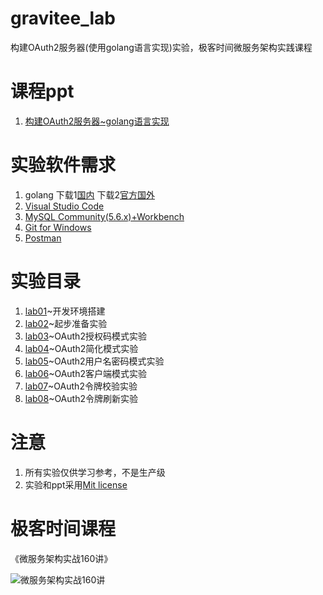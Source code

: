 # gravitee_lab
构建OAuth2服务器(使用golang语言实现)实验，极客时间微服务架构实践课程

# 课程ppt
1. [构建OAuth2服务器~golang语言实现](ppt/构建OAuth2服务器~golang语言实现.pdf)

# 实验软件需求
1. golang 下载1[国内](https://www.golangtc.com/download) 下载2[官方国外](https://golang.org/dl/)
2. [Visual Studio Code](https://code.visualstudio.com/)
3. [MySQL Community(5.6.x)+Workbench](https://dev.mysql.com/downloads/)
4. [Git for Windows](https://gitforwindows.org/)
5. [Postman](https://www.getpostman.com/)

# 实验目录
1. [lab01](lab01)~开发环境搭建
2. [lab02](lab02)~起步准备实验
3. [lab03](lab03)~OAuth2授权码模式实验
4. [lab04](lab04)~OAuth2简化模式实验
5. [lab05](lab05)~OAuth2用户名密码模式实验
6. [lab06](lab06)~OAuth2客户端模式实验
7. [lab07](lab07)~OAuth2令牌校验实验
8. [lab08](lab08)~OAuth2令牌刷新实验

# 注意
1. 所有实验仅供学习参考，不是生产级
2. 实验和ppt采用[Mit license](LICENSE)

# 极客时间课程

《微服务架构实战160讲》

![微服务架构实战160讲](https://github.com/spring2go/oauth2lab/blob/master/image/course_ad.jpg)
